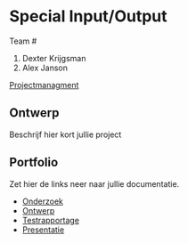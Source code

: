# Special Input/Output
Team #
1. Dexter Krijgsman
2. Alex Janson

[Projectmanagment]() <Trello scrumboard bijvoorbeeld>

## Ontwerp
Beschrijf hier kort jullie project



## Portfolio
Zet hier de links neer naar jullie documentatie.

* [Onderzoek]()
* [Ontwerp]()
* [Testrapportage]()
* [Presentatie]()
